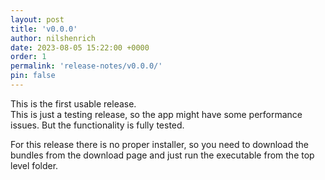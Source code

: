 ```yaml
---
layout: post
title: 'v0.0.0'
author: nilshenrich
date: 2023-08-05 15:22:00 +0000
order: 1
permalink: 'release-notes/v0.0.0/'
pin: false
---
```


This is the first usable release.\
This is just a testing release, so the app might have some performance issues. But the functionality is fully tested.

For this release there is no proper installer, so you need to download the bundles from the download page and just run the executable from the top level folder.
